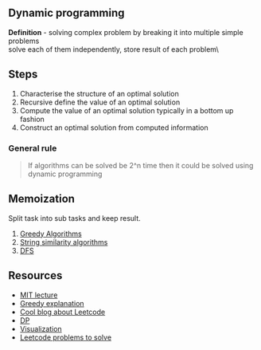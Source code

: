 ## Dynamic programming
**Definition** - solving complex problem by breaking it into multiple simple problems\
solve each of them independently, store result of each problem\

## Steps
1. Characterise the structure of an optimal solution
2. Recursive define the value of an optimal solution
3. Compute the value of an optimal solution typically in a bottom up fashion
4. Construct an optimal solution from computed information

### General rule
> If algorithms can be solved be 2^n time
> then it could be solved using dynamic programming

## Memoization
Split task into sub tasks and keep result.


1. [Greedy Algorithms](Greedy)
2. [String similarity algorithms](Strings)
3. [DFS](DFS)

## Resources
 - [MIT lecture](https://people.eecs.berkeley.edu/~vazirani/algorithms/chap6.pdf)
 - [Greedy explanation](https://web.stanford.edu/class/archive/cs/cs161/cs161.1138/handouts/120%20Guide%20to%20Greedy%20Algorithms.pdf)
 - [Cool blog about Leetcode](https://medium.com/@liyin2015)
 - [DP](https://jeffe.cs.illinois.edu/teaching/algorithms/book/03-dynprog.pdf)
 - [Visualization](https://github.com/algorithm-visualizer/algorithm-visualizer)
 - [Leetcode problems to solve](https://leetcode.com/discuss/general-discussion/1050391/must-do-dynamic-programming-problems-category-wise)



